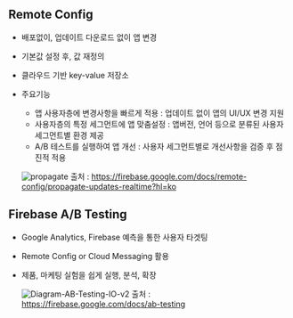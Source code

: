 ## Remote Config
- 배포없이, 업데이트 다운로드 없이 앱 변경
- 기본값 설정 후, 값 재정의
- 클라우드 기반 key-value 저장소
- 주요기능
  - 앱 사용자층에 변경사항을 빠르게 적용 : 업데이트 없이 앱의 UI/UX 변경 지원
  - 사용자층의 특정 세그먼트에 앱 맞춤설정 : 앱버전, 언어 등으로 분류된 사용자 세그먼트별 환경 제공
  - A/B 테스트를 실행하여 앱 개선 : 사용자 세그먼트별로 개선사항을 검증 후 점진적 적용
  
  ![propagate](https://user-images.githubusercontent.com/46417892/145706276-53983e7e-c6df-44c4-b4ae-f498741c03d1.png)
  출처 : https://firebase.google.com/docs/remote-config/propagate-updates-realtime?hl=ko

## Firebase A/B Testing
- Google Analytics, Firebase 예측을 통한 사용자 타겟팅
- Remote Config or Cloud Messaging 활용
- 제품, 마케팅 실험을 쉽게 실행, 분석, 확장
  
  ![Diagram-AB-Testing-IO-v2](https://user-images.githubusercontent.com/46417892/145706916-cdb5ced0-0422-46f7-8032-fdd8091b04a2.png)
  출처 : https://firebase.google.com/docs/ab-testing
  
